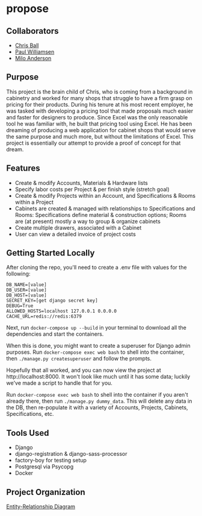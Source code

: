 # propose

## Collaborators
* [Chris Ball](https://github.com/chrisba11)
* [Paul Williamsen](https://github.com/paulwilliamsen)
* [Milo Anderson](https://github.com/TheMiloAnderson)

## Purpose
This project is the brain child of Chris, who is coming from a background in cabinetry and worked for many shops that struggle to have a firm grasp on pricing for their products. During his tenure at his most recent employer, he was tasked with developing a pricing tool that made proposals much easier and faster for designers to produce. Since Excel was the only reasonable tool he was familiar with, he built that pricing tool using Excel. He has been dreaming of producing a web application for cabinet shops that would serve the same purpose and much more, but without the limitations of Excel. This project is essentially our attempt to provide a proof of concept for that dream.

## Features
* Create & modify Accounts, Materials & Hardware lists
* Specify labor costs per Project & per finish style (stretch goal)
* Create & modify Projects within an Account, and Specifications & Rooms within a Project
* Cabinets are created & managed with relationships to Specifications and Rooms: Specifications define material & construction options; Rooms are (at present) mostly a way to group & organize cabinets
* Create multiple drawers, associated with a Cabinet
* User can view a detailed invoice of project costs

## Getting Started Locally
After cloning the repo, you'll need to create a .env file with values for the following:
```
DB_NAME=[value]
DB_USER=[value]
DB_HOST=[value]
SECRET_KEY=[get django secret key]
DEBUG=True
ALLOWED_HOSTS=localhost 127.0.0.1 0.0.0.0
CACHE_URL=redis://redis:6379
```
Next, run `docker-compose up --build` in your terminal to download all the dependencies and start the containers.

When this is done, you might want to create a superuser for Django admin purposes. Run `docker-compose exec web bash` to shell into the container, then `./manage.py createsuperuser` and follow the prompts.

Hopefully that all worked, and you can now view the project at http://localhost:8000. It won't look like much until it has some data; luckily we've made a script to handle that for you.

Run `docker-compose exec web bash` to shell into the container if you aren't already there, then run `./manage.py dummy_data`. This will delete any data in the DB, then re-populate it with a variety of Accounts, Projects, Cabinets, Specifications, etc.

## Tools Used
* Django
* django-registration & django-sass-processor
* factory-boy for testing setup
* Postgresql via Psycopg
* Docker

## Project Organization
[Entity-Relationship Diagram](https://dbdiagram.io/d/5cc20c1bf7c5bb70c72fc2b1)

